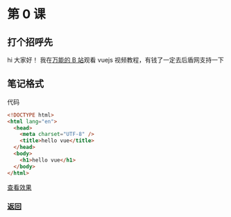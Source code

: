 # 第 0 课

## 打个招呼先

hi 大家好！
我在[万能的 B 站](https://www.bilibili.com/video/av40285416/ "白嫖看视频好开心")观看 vuejs 视频教程，有钱了一定去后盾网支持一下

## 笔记格式

代码

```html
<!DOCTYPE html>
<html lang="en">
  <head>
    <meta charset="UTF-8" />
    <title>hello vue</title>
  </head>
  <body>
    <h1>hello vue</h1>
  </body>
</html>
```

[查看效果](0.html "内容展示")

### [返回](../index.html)
